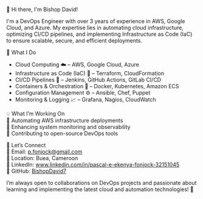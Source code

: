 

 👋 Hi there, I'm Bishop David!  

I'm a DevOps Engineer with over 3 years of experience in AWS, Google Cloud, and Azure. My expertise lies in automating cloud infrastructure, optimizing CI/CD pipelines, and implementing Infrastructure as Code (IaC) to ensure scalable, secure, and efficient deployments.

 🚀 What I Do  
- Cloud Computing ☁️ – AWS, Google Cloud, Azure  
- Infrastructure as Code (IaC) 📜 – Terraform, CloudFormation  
- CI/CD Pipelines 🔄 – Jenkins, GitHub Actions, GitLab CI/CD  
- Containers & Orchestration 🐳 – Docker, Kubernetes, Amazon ECS  
- Configuration Management ⚙️ – Ansible, Chef, Puppet  
- Monitoring & Logging 📈 – Grafana, Nagios, CloudWatch  

 💡 What I’m Working On  
🔹 Automating AWS infrastructure deployments  
🔹 Enhancing system monitoring and observability  
🔹 Contributing to open-source DevOps tools  

 🤝 Let’s Connect  
📧 Email: p.fonjock@gmail.com  
📍 Location: Buea, Cameroon  
🔗 LinkedIn: www.linkedin.com/in/pascal-e-ekenya-fonjock-32151045  
🐙 GitHub: [BishopDavid7](https://github.com/BishopDavid7)  

I’m always open to collaborations on DevOps projects and passionate about learning and implementing the latest cloud and automation technologies! 🚀
